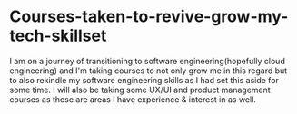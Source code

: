# Courses-taken-to-revive-grow-my-tech-skillset
I am on a journey of transitioning to software engineering(hopefully cloud engineering) and I'm taking courses to not only grow me in this regard but to also rekindle my software engineering skills as I had set this aside for some time. I will also be taking some UX/UI and product management courses as these are areas I have experience &amp; interest in as well.
